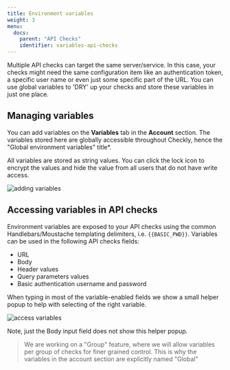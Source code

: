 ```yaml
---
title: Environment variables
weight: 3
menu:
  docs:
    parent: "API Checks"
    identifier: variables-api-checks
---
```


Multiple API checks can target the same server/service. In this case, your checks might need the same configuration item
like an authentication token, a specific user name or even just some specific part of the URL. You can use global variables to
'DRY' up your checks and store these variables in just one place.

## Managing variables

You can add variables on the **Variables** tab in the **Account** section. The variables stored here are globally accessible 
throughout Checkly, hence the "Global environment variables" title*.  

All variables are stored as string values. You can click the lock icon to encrypt the values and hide the value from all users
that do not have write access.

![adding variables](/docs/images/api-checks/add-variables.png)

## Accessing variables in API checks

Environment variables are exposed to your API checks using the common Handlebars/Moustache templating delimiters, i.e. `{{BASIC_PWD}}`.
Variables can be used in the following API checks fields:

- URL
- Body
- Header values
- Query parameters values
- Basic authentication username and password

When typing in most of the variable-enabled fields we show a small helper popup to help with selecting of the right variable.

![access variables](/docs/images/api-checks/access-variables.png)

Note, just the Body input field does not show this helper popup.


> We are working on a "Group" feature, where we will allow variables per group of checks for finer grained control. This is why the variables in the account section are explicitly named "Global"



